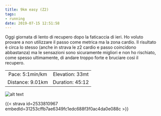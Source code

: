 ```yaml
---
title: 9km easy (Z2)
tags:
- running
date: 2019-07-15 12:51:58
---
```

Oggi giornata di lento di recupero dopo la faticaccia di ieri. Ho voluto provare a non utilizzare il passo come metrica ma la zona cardio. Il risultato è circa lo stesso (anche in strava le z2 cardio e passo coincidono abbastanza) ma le sensazioni sono sicuramente migliori e non ho rischiato, come spesso ultimamente, di andare troppo forte e bruciare così il recupero.

| | |
| :-: | :-: |
| Pace: 5:1min/km | Elevation: 33mt |
| Distance: 9.01km | Duration: 45:12 |



![alt text](/images/2019/20190715-activity-map.png "map")


{{< strava id=2533810967 embedId=31253cffb7ae6349fc1edc688f3f0ac4da0e088c >}}
